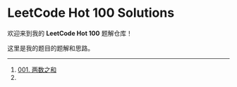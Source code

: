 # LeetCode Hot 100 Solutions

欢迎来到我的 **LeetCode Hot 100** 题解仓库！

这里是我的题目的题解和思路。

---



1. [001. 两数之和](solution/001.两数之和.md)
2. 

